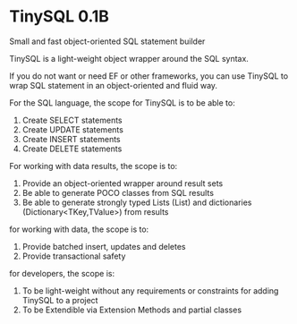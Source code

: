 # TinySQL 0.1B
Small and fast object-oriented SQL statement builder

TinySQL is a light-weight object wrapper around the SQL syntax.

If you do not want or need EF or other frameworks, you can use TinySQL to wrap SQL statement in an object-oriented and fluid way.

For the SQL language, the scope for TinySQL is to be able to:
1. Create SELECT statements
2. Create UPDATE statements
3. Create INSERT statements
4. Create DELETE statements

For working with data results, the scope is to:
1. Provide an object-oriented wrapper around result sets
2. Be able to generate POCO classes from SQL results
3. Be able to generate strongly typed Lists (List<T>) and dictionaries (Dictionary<TKey,TValue>) from results

for working with data, the scope is to:
1. Provide batched insert, updates and deletes
2. Provide transactional safety

for developers, the scope is:
1. To be light-weight without any requirements or constraints for adding TinySQL to a project
2. To be Extendible via Extension Methods and partial classes
